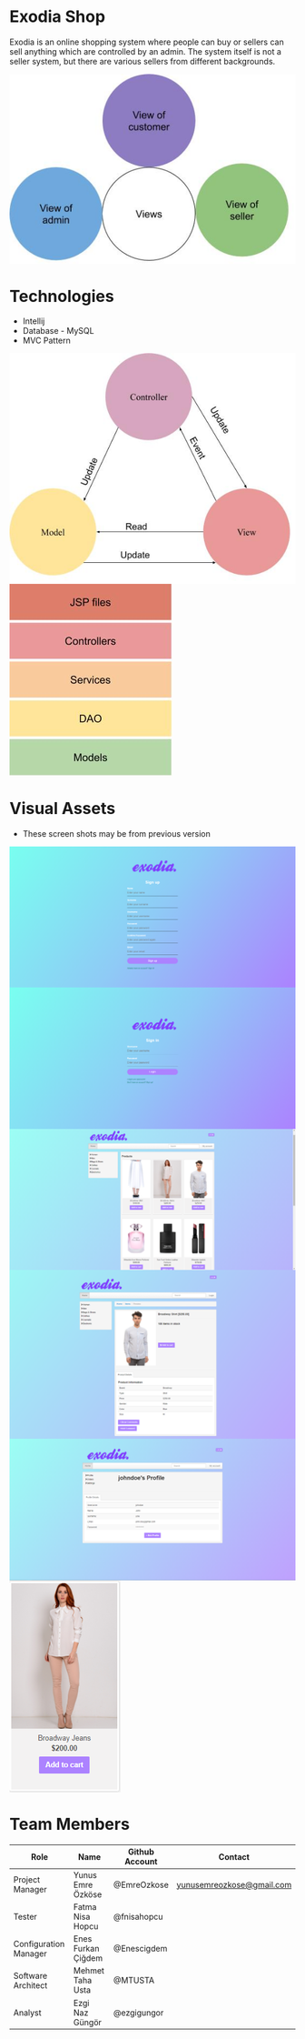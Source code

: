 # Exodia Shop
Exodia is an online shopping system where people can buy or sellers can sell anything which are controlled by an admin. The system itself is not a seller system, but there are various sellers from different backgrounds. 

<img src="images/views of ui.jpg" align="middle" />

# Technologies
- Intellij
- Database - MySQL
- MVC Pattern

<img src="images/architecture_notebook_tpl section 6 MVC.jpg" align="middle" />
<img src="images/architecture_notebook_tpl section 2 adlı dosyanın kopyası.jpg" align="middle" />


# Visual Assets
* These screen shots may be from previous version
<img src="images/GUI screen shots/exodia-signup.PNG" align="middle" />
<img src="images/GUI screen shots/exodia-signin.PNG" align="middle" />
<img src="images/GUI screen shots/exodia-mainpage-loggedin.PNG" align="middle" />
<img src="images/GUI screen shots/exodia-productdetail.PNG" align="middle" />
<img src="images/GUI screen shots/exodia-userpage.PNG" align="middle" />
<img src="images/GUI screen shots/exodia-cardpage.PNG" align="middle" />

# Team Members
| Role | Name | Github Account | Contact |
| --- | --- | --- | --- |
| Project Manager | Yunus Emre Özköse | @EmreOzkose | yunusemreozkose@gmail.com |
| Tester | Fatma Nisa Hopcu | @fnisahopcu | |
| Configuration Manager | Enes Furkan Çiğdem | @Enescigdem | |
| Software Architect | Mehmet Taha Usta | @MTUSTA | |
| Analyst | Ezgi Naz Güngör | @ezgigungor | |

